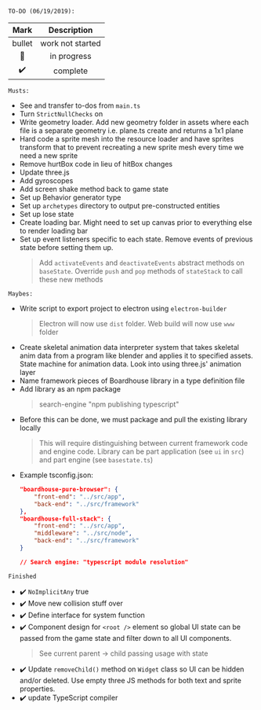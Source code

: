 ``TO-DO (06/19/2019):``

|   Mark  | Description |
|:-------:|:---------:|
| bullet | work not started |
| :runner:| in progress  |
| :heavy_check_mark: | complete |

``Musts:``

* See and transfer to-dos from ``main.ts``
* Turn ``StrictNullChecks`` on
* Write geometry loader. Add new geometry folder in assets where each file is a separate geometry i.e. plane.ts create and returns a 1x1 plane
* Hard code a sprite mesh into the resource loader and have sprites transform that to prevent recreating a new sprite mesh every time we need a new sprite
* Remove hurtBox code in lieu of hitBox changes
* Update three.js
* Add gyroscopes
* Add screen shake method back to game state
* Set up Behavior generator type
* Set up ``archetypes`` directory to output pre-constructed entities
* Set up lose state
* Create loading bar. Might need to set up canvas prior to everything else to render loading bar
* Set up event listeners specific to each state. Remove events of previous state before setting them up.
    > Add ``activateEvents`` and ``deactivateEvents`` abstract methods on ``baseState``. Override ``push`` and ``pop`` methods of ``stateStack`` to call these new methods

``Maybes:``
* Write script to export project to electron using ``electron-builder``
    > Electron will now use ``dist`` folder. Web build will now use ``www`` folder
* Create skeletal animation data interpreter system that takes skeletal anim data from a program like blender and applies it to specified assets. State machine for animation data. Look into using three.js' animation layer
* Name framework pieces of Boardhouse library in a type definition file
* Add library as an npm package
    > search-engine "npm publishing typescript"
* Before this can be done, we must package and pull the existing library locally
    > This will require distinguishing between current framework code and engine code. Library can be part application (see ``ui`` in ``src``) and part engine (see ``basestate.ts``)
* Example tsconfig.json:
    ```json
    "boardhouse-pure-browser": {
        "front-end": "../src/app",
        "back-end": "../src/framework"
    },
    "boardhouse-full-stack": {
        "front-end": "../src/app",
        "middleware": "../src/node",
        "back-end": "../src/framework"
    }

    // Search engine: "typescript module resolution"
``Finished``
* :heavy_check_mark: ``NoImplicitAny`` true
* :heavy_check_mark: Move new collision stuff over
* :heavy_check_mark: Define interface for system function
* :heavy_check_mark: Component design for ``<root />`` element so global UI state can be passed from the game state and filter down to all UI components.
    > See current parent -> child passing usage with state
* :heavy_check_mark: Update ``removeChild()`` method on ``Widget`` class so UI can be hidden and/or deleted. Use empty three JS methods for both text and sprite properties.
* :heavy_check_mark: update TypeScript compiler
